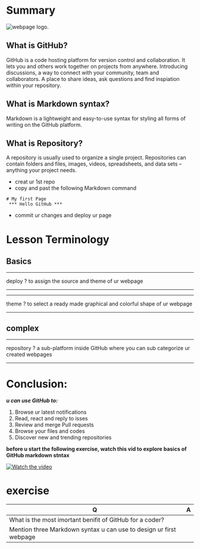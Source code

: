 # Summary
![webpage logo](https://qph.fs.quoracdn.net/main-qimg-9a2ff9200a21d86dc518aaeba0c21613).
## What is GitHub?

GitHub is a code hosting platform for version control and collaboration. It lets you and others work together on projects from anywhere. Introducing discussions, a way to connect with your community, team and collaborators. A place to share ideas, ask questions and find inspiation within your repository.

## What is Markdown syntax?

Markdown is a lightweight and easy-to-use syntax for styling all forms of writing on the GitHub platform.

## What is Repository?

A repository is usually used to organize a single project. Repositories can contain folders and files, images, videos, spreadsheets, and data sets – anything your project needs.

* creat ur 1st repo
* copy and past the following Markdown command
```
# My first Page
 *** Hello GitHub ***
 ```
 * commit ur changes and deploy ur page 
 
# Lesson Terminology
 
## Basics
 ___
 deploy
 ?
 to assign the source and theme of ur webpage
 ___
 
 ___
 theme
 ?
 to select a ready made graphical and colorful shape of ur webpage
 ___
 
## complex
___
repository 
?
a sub-platform inside GitHub where you can sub categorize ur created webpages
____

# Conclusion:

***u can use GitHub to:***
1. Browse ur latest notifications
1. Read, react and reply to isses 
1. Review and merge Pull requests 
1. Browse your files and codes
1. Discover new and trending repositories

**before u start the following exercise, watch this vid to explore basics of GitHub markdown stntax**

[![Watch the video](https://i.imgur.com/vKb2F1B.png)](https://www.youtube.com/watch?v=ci3W1T88mzw)

# exercise 
| Q | A |
|--|--------------------|
| What is the most imortant benifit of GitHub for a coder? |
| Mention three Markdown syntax u can use to design ur first webpage |
